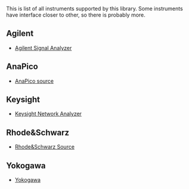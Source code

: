 This is list of all instruments supported by this library.
Some instruments have interface closer to other, so there is probably more.

## Agilent

- [Agilent Signal Analyzer](agilent_sa.md)

## AnaPico

- [AnaPico source](anapico.md)

## Keysight

- [Keysight Network Analyzer](keysight_na.md)

## Rhode&Schwarz

- [Rhode&Schwarz Source](rs_source.md)

## Yokogawa

- [Yokogawa](yokogawa_gs200.md)

